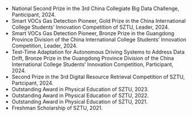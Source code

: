 - National Second Prize in the 3rd China Collegiate Big Data Challenge, Panticipant, 2024. 
- Smart VOCs Gas Detection Pioneer, Gold Prize in the China International College Students’ Innovation Competition of SZTU, Leader, 2024.
- Smart VOCs Gas Detection Pioneer, Bronze Prize in the Guangdong Province Division of the China International College Students’ Innovation Competition, Leader, 2024.
- Test-Time Adaptation for Autonomous Driving Systems to Address Data Drift, Bronze Prize in the Guangdong Province Division of the China International College Students’ Innovation Competition, Participant, 2024.
- Second Prize in the 3rd Digital Resource Retrieval Competition of SZTU, Partcipant, 2024.
- Outstanding Award in Physical Education of SZTU, 2023.
- Outstanding Award in Physical Education of SZTU, 2022.
- Outstanding Award in Physical Education of SZTU, 2021.
- Freshman Scholarship of SZTU, 2021.